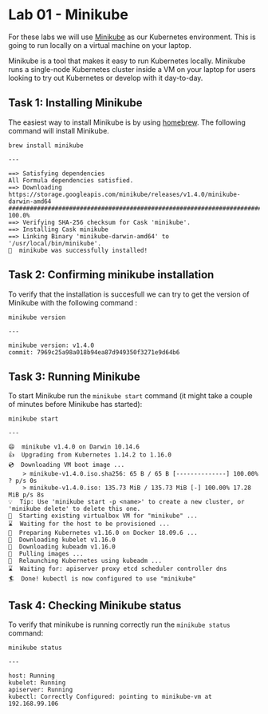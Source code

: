 # Lab 01 - Minikube

For these labs we will use [Minikube](https://github.com/kubernetes/minikube) as our Kubernetes environment. This is
going to run locally on a virtual machine on your laptop.

Minikube is a tool that makes it easy to run Kubernetes locally. Minikube runs a 
single-node Kubernetes cluster inside a VM on your laptop for users looking to 
try out Kubernetes or develop with it day-to-day.

## Task 1: Installing Minikube

The easiest way to install Minikube is by using [homebrew](https://brew.sh/). The 
following command will install Minikube.

```
brew install minikube

---

==> Satisfying dependencies
All Formula dependencies satisfied.
==> Downloading https://storage.googleapis.com/minikube/releases/v1.4.0/minikube-darwin-amd64
######################################################################## 100.0%
==> Verifying SHA-256 checksum for Cask 'minikube'.
==> Installing Cask minikube
==> Linking Binary 'minikube-darwin-amd64' to '/usr/local/bin/minikube'.
🍺  minikube was successfully installed!
```

## Task 2: Confirming minikube installation

To verify that the installation is succesfull we can try to get the version of
Minikube with the following command :

```
minikube version

---

minikube version: v1.4.0
commit: 7969c25a98a018b94ea87d949350f3271e9d64b6
```

## Task 3: Running Minikube

To start Minikube run the `minikube start` command (it might take a couple of 
minutes before Minikube has started):

```
minikube start

---

😄  minikube v1.4.0 on Darwin 10.14.6
👍  Upgrading from Kubernetes 1.14.2 to 1.16.0
💿  Downloading VM boot image ...
    > minikube-v1.4.0.iso.sha256: 65 B / 65 B [--------------] 100.00% ? p/s 0s
    > minikube-v1.4.0.iso: 135.73 MiB / 135.73 MiB [-] 100.00% 17.28 MiB p/s 8s
💡  Tip: Use 'minikube start -p <name>' to create a new cluster, or 'minikube delete' to delete this one.
🔄  Starting existing virtualbox VM for "minikube" ...
⌛  Waiting for the host to be provisioned ...
🐳  Preparing Kubernetes v1.16.0 on Docker 18.09.6 ...
💾  Downloading kubelet v1.16.0
💾  Downloading kubeadm v1.16.0
🚜  Pulling images ...
🔄  Relaunching Kubernetes using kubeadm ...
⌛  Waiting for: apiserver proxy etcd scheduler controller dns
🏄  Done! kubectl is now configured to use "minikube"
```

## Task 4: Checking Minikube status

To verify that minikube is running correctly run the `minikube status` command:

```
minikube status

---

host: Running
kubelet: Running
apiserver: Running
kubectl: Correctly Configured: pointing to minikube-vm at 192.168.99.106
```
